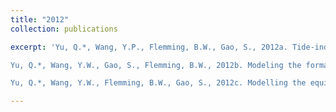 ```yaml
---
title: "2012"
collection: publications

excerpt: 'Yu, Q.*, Wang, Y.P., Flemming, B.W., Gao, S., 2012a. Tide-induced suspended sediment transport: Depth-averaged concentrations and horizontal residual fluxes. Continental Shelf Research 34, 53–63.  

Yu, Q.*, Wang, Y.W., Gao, S., Flemming, B.W., 2012b. Modeling the formation of a sand bar within a large funnel-shaped, tide-dominated estuary: Qiantangjiang Estuary, China. Marine Geology 299–302, 63–76.  

Yu, Q.*, Wang, Y.W., Flemming, B.W., Gao, S., 2012c. Modelling the equilibrium hypsometry of back-barrier tidal flats in the German Wadden Sea (southern North Sea). Continental Shelf Research 49, 90-99.'

---
```

